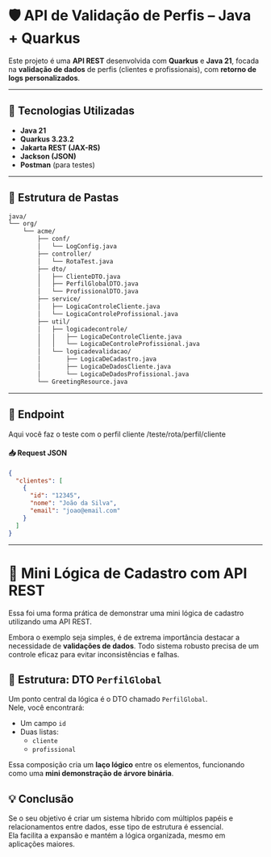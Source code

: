 # 🛡️ API de Validação de Perfis – Java + Quarkus

Este projeto é uma **API REST** desenvolvida com **Quarkus** e **Java 21**, focada na **validação de dados** de perfis (clientes e profissionais), com **retorno de logs personalizados**.

---

## 🚀 Tecnologias Utilizadas

- **Java 21**  
- **Quarkus 3.23.2**  
- **Jakarta REST (JAX-RS)**  
- **Jackson (JSON)**  
- **Postman** (para testes)

---

## 📁 Estrutura de Pastas

```bash
java/
└── org/
    └── acme/
        ├── conf/
        │   └── LogConfig.java
        ├── controller/
        │   └── RotaTest.java
        ├── dto/
        │   ├── ClienteDTO.java
        │   ├── PerfilGlobalDTO.java
        │   └── ProfissionalDTO.java
        ├── service/
        │   ├── LogicaControleCliente.java
        │   └── LogicaControleProfissional.java
        ├── util/
        │   ├── logicadecontrole/
        │   │   ├── LogicaDeControleCliente.java
        │   │   └── LogicaDeControleProfissional.java
        │   └── logicadevalidacao/
        │       ├── LogicaDeCadastro.java
        │       ├── LogicaDeDadosCliente.java
        │       └── LogicaDeDadosProfissional.java
        └── GreetingResource.java
```

---

## 📌 Endpoint
Aqui você faz o teste com o perfil cliente
/teste/rota/perfil/cliente

#### 📥 Request JSON

```JSON
{
  "clientes": [
    {
      "id": "12345",  
      "nome": "João da Silva",
      "email": "joao@email.com"
    }
  ]
}
```

---

# 🧩 Mini Lógica de Cadastro com API REST

Essa foi uma forma prática de demonstrar uma mini lógica de cadastro utilizando uma API REST.

Embora o exemplo seja simples, é de extrema importância destacar a necessidade de **validações de dados**. Todo sistema robusto precisa de um controle eficaz para evitar inconsistências e falhas.

## 🧠 Estrutura: DTO `PerfilGlobal`

Um ponto central da lógica é o DTO chamado `PerfilGlobal`.  
Nele, você encontrará:

- Um campo `id`
- Duas listas:
  - `cliente`
  - `profissional`

Essa composição cria um **laço lógico** entre os elementos, funcionando como uma **mini demonstração de árvore binária**.

## 💡 Conclusão

Se o seu objetivo é criar um sistema híbrido com múltiplos papéis e relacionamentos entre dados, esse tipo de estrutura é essencial.  
Ela facilita a expansão e mantém a lógica organizada, mesmo em aplicações maiores.